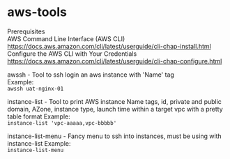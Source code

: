# aws-tools 
Prerequisites <br />
AWS Command Line Interface (AWS CLI) <br />
https://docs.aws.amazon.com/cli/latest/userguide/cli-chap-install.html <br />
Configure the AWS CLI with Your Credentials <br />
https://docs.aws.amazon.com/cli/latest/userguide/cli-chap-configure.html

awssh - Tool to ssh login an aws instance with 'Name' tag  <br />
Example: <br />
`awssh uat-nginx-01`

instance-list - Tool to print AWS instance Name tags, id, private and public domain, AZone, instance type, launch time within a target vpc with a pretty table format
Example: <br />
`instance-list 'vpc-aaaaa,vpc-bbbbb'`

instance-list-menu - Fancy menu to ssh into instances, must be using with instance-list
Example: <br />
`instance-list-menu`
